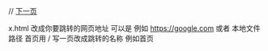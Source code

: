 //  <a href="/X.html" class="buttonHome" role="button">下一页</a>



  x.html   改成你要跳转的网页地址  可以是 例如   https://google.com  或者  本地文件路径    首页用 /       写一页改成跳转的名称  例如首页
